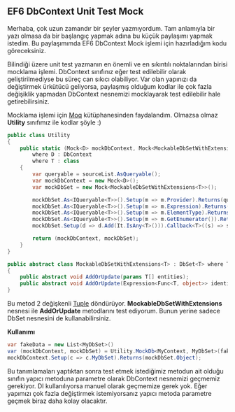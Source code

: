 ## EF6 DbContext Unit Test Mock

Merhaba, çok uzun zamandır bir şeyler yazmıyordum. Tam anlamıyla bir yazı olmasa da bir başlangıç yapmak adına bu küçük paylaşımı yapmak istedim. Bu paylaşımımda EF6 DbContext Mock işlemi için hazırladığım kodu göreceksiniz.
<!--more-->
Bilindiği üzere unit test yazmanın en önemli ve en sıkıntılı noktalarından birisi mocklama işlemi. DbContext sınıfınız eğer test edilebilir olarak geliştirilmediyse bu süreç can sıkıcı olabiliyor. Var olan yapınızı da değiştirmek ürkütücü geliyorsa, paylaşmış olduğum kodlar ile çok fazla değişiklik yapmadan DbContext nesnemizi mocklayarak test edilebilir hale getirebilirsiniz.

Mocklama işlemi için [Moq](https://github.com/moq/moq4 "Moq") kütüphanesinden faydalandım. 
Olmazsa olmaz **Utility** sınıfımız ile kodlar şöyle :)

```csharp
public class Utility
{
    public static (Mock<D> mockDbContext, Mock<MockableDbSetWithExtensions<T>> mockDbSet) MockDb<D, T>(List<T> sourceList)
        where D : DbContext
        where T : class
    {
        var queryable = sourceList.AsQueryable();
        var mockDbContext = new Mock<D>();
        var mockDbSet = new Mock<MockableDbSetWithExtensions<T>>();

        mockDbSet.As<IQueryable<T>>().Setup(m => m.Provider).Returns(queryable.Provider);
        mockDbSet.As<IQueryable<T>>().Setup(m => m.Expression).Returns(queryable.Expression);
        mockDbSet.As<IQueryable<T>>().Setup(m => m.ElementType).Returns(queryable.ElementType);
        mockDbSet.As<IQueryable<T>>().Setup(m => m.GetEnumerator()).Returns(queryable.GetEnumerator());
        mockDbSet.Setup(d => d.Add(It.IsAny<T>())).Callback<T>((s) => sourceList.Add(s));

        return (mockDbContext, mockDbSet);
    }
}

public abstract class MockableDbSetWithExtensions<T> : DbSet<T> where T : class
{
    public abstract void AddOrUpdate(params T[] entities);
    public abstract void AddOrUpdate(Expression<Func<T, object>> identifierExpression, params T[] entities);
}
```

Bu metod 2 değişkenli [Tuple](https://docs.microsoft.com/tr-tr/dotnet/api/system.tuple?view=netframework-4.7.2 "Tuple") döndürüyor. **MockableDbSetWithExtensions** nesnesi ile **AddOrUpdate** metodlarını test ediyorum. Bunun yerine sadece DbSet nesnesini de kullanabilirsiniz. 

**Kullanımı**

```csharp
var fakeData = new List<MyDbSet>()
var (mockDbContext, mockDbSet) = Utility.MockDb<MyContext, MyDbSet>(fakeData);
mockDbContext.Setup(c => c.MyDbSet).Returns(mockDbSet.Object);
```

Bu tanımlamaları yaptıktan sonra test etmek istediğimiz metodun ait olduğu sınıfın yapıcı metoduna parametre olarak DbContext nesnemizi geçmemiz gerekiyor. DI kullanılıyorsa manuel olarak geçmemize gerek yok. Eğer yapımızı çok fazla değiştirmek istemiyorsanız yapıcı metoda parametre geçmek biraz daha kolay olacaktır.